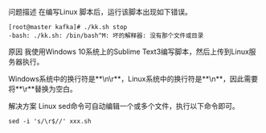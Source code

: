 问题描述
在编写Linux 脚本后，运行该脚本出现如下错误。

```
[root@master kafka]# ./kk.sh stop
-bash: ./kk.sh: /bin/bash^M: 坏的解释器: 没有那个文件或目录

```

原因
我使用Windows 10系统上的Sublime Text3编写脚本，然后上传到Linux服务器执行。

Windows系统中的换行符是**\n\r**，Linux系统中的换行符是**\n**，因此需要将**\r**替换为空白。

解决方案
Linux sed命令可自动编辑一个或多个文件，执行以下命令即可。

```
sed -i 's/\r$//' xxx.sh
```

